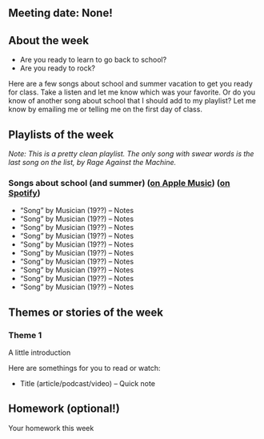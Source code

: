## Meeting date: None!
## About the week
- Are you ready to learn to go back to school?
- Are you ready to rock?

Here are a few songs about school and summer vacation to get you ready for class. Take a listen and let me know which was your favorite. Or do you know of another song about school that I should add to my playlist? Let me know by emailing me or telling me on the first day of class.
## Playlists of the week

*Note: This is a pretty clean playlist. The only song with swear words is the last song on the list, by Rage Against the Machine.*
### Songs about school (and summer) ([on Apple Music](https://music.apple.com/us/playlist/week-0-back-to-school/pl.u-0WZq6I1lRkW)) ([on Spotify](link))
- “Song” by Musician (19??) – Notes
- “Song” by Musician (19??) – Notes
- “Song” by Musician (19??) – Notes
- “Song” by Musician (19??) – Notes
- “Song” by Musician (19??) – Notes
- “Song” by Musician (19??) – Notes
- “Song” by Musician (19??) – Notes
- “Song” by Musician (19??) – Notes
- “Song” by Musician (19??) – Notes
- “Song” by Musician (19??) – Notes

## Themes or stories of the week
### Theme 1
A little introduction

Here are somethings for you to read or watch:
- Title (article/podcast/video) – Quick note

## Homework (optional!)
Your homework this week